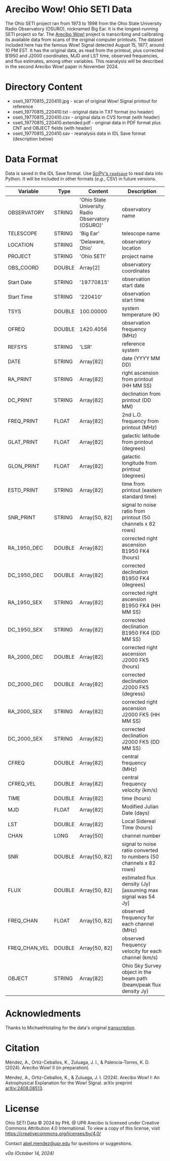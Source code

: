 # Arecibo Wow! Ohio SETI Data

The Ohio SETI project ran from 1973 to 1998 from the Ohio State University Radio Observatory (OSURO), nicknamed Big Ear. It is the longest-running SETI project so far. The [Arecibo Wow!](HTTP:phl.upr.edu/wow) project is transcribing and calibrating its available data from scans of the original computer printouts. The dataset included here has the famous Wow! Signal detected August 15, 1977, around 10 PM EST. It has the original data, as read from the printout, plus corrected B1950 and J2000 coordinates, MJD and LST time, observed frequencies, and flux estimates, among other variables. This reanalysis will be described in the second Arecibo Wow! paper in November 2024.

# Directory Content

- oseti_19770815_220410.jpg - scan of original Wow! Signal printout for reference
- oseti_19770815_220410.txt - original data in TXT format (no header)
- oseti_19770815_220410.csv - original data in CVS format (with header)
- oseti_19770815_220410.extended.pdf - original data in PDF format plus CNT and OBJECT fields (with header)
- oseti_19770815_220410.sav - reanalysis data in IDL Save format (description below)

# Data Format

Data is saved in the IDL Save format. Use [SciPy's `readsave`](https://docs.scipy.org/doc/scipy/reference/generated/scipy.io.readsav.html) to read data into Python. It will be included in other formats (_e.g._, CSV) in future versions.

| Variable | Type | Content | Description |
| -------- | ---- | ------- | ----------- |
| OBSERVATORY | STRING | 'Ohio State University Radio Observatory (OSURO)' | observatory name |
| TELESCOPE   | STRING | 'Big Ear' | telescope name |
| LOCATION    | STRING | 'Delaware, Ohio' | observatory location |
| PROJECT     | STRING | 'Ohio SETI'   | project name |
| OBS_COORD   | DOUBLE | Array[2]      | observatory coordinates |
| Start Date  | STRING | '19770815'    | observation start date |
| Start Time  | STRING | '220410'      | observation start time |
| TSYS        | DOUBLE | 100.00000     | system temperature (K) |
| OFREQ       | DOUBLE | 1420.4056     | observation frequency (MHz) |
| REFSYS      | STRING | 'LSR'         | reference system |
| DATE        | STRING | Array[82]     | date (YYYY MM DD) |
| RA_PRINT    | STRING | Array[82]     | right ascension from printout (HH MM SS) |
| DC_PRINT    | STRING | Array[82]     | declination from printout (DD MM) |
| FREQ_PRINT  | FLOAT  | Array[82]     | 2nd L.O. frequency from printout (MHz) |
| GLAT_PRINT  | FLOAT  | Array[82]     | galactic latitude from printout (degrees) |
| GLON_PRINT  | FLOAT  | Array[82]     | galactic longitude from printout (degrees) |
| ESTD_PRINT  | STRING | Array[82]     | time from printout (eastern standard time) |
| SNR_PRINT   | STRING | Array[50, 82] | signal to noise ratio from printout (50 channels x 82 rows) |
| RA_1950_DEC | DOUBLE | Array[82]     | corrected right ascension B1950 FK4 (hours) |
| DC_1950_DEC | DOUBLE | Array[82]     | corrected declination B1950 FK4 (degrees) |
| RA_1950_SEX | STRING | Array[82]     | corrected right ascension B1950 FK4 (HH MM SS) |
| DC_1950_SEX | STRING | Array[82]     | corrected declination B1950 FK4 (DD MM SS) |
| RA_2000_DEC | DOUBLE | Array[82]     | corrected right ascension J2000 FK5 (hours) |
| DC_2000_DEC | DOUBLE | Array[82]     | corrected declination J2000 FK5 (degress) |
| RA_2000_SEX | STRING | Array[82]     | corrected right ascension J2000 FK5 (HH MM SS) |
| DC_2000_SEX | STRING | Array[82]     | corrected declination J2000 FK5 (DD MM SS) |
| CFREQ       | DOUBLE | Array[82]     | central frequency (MHz) |
| CFREQ_VEL   | DOUBLE | Array[82]     | central frequency velocity (km/s) |
| TIME        | DOUBLE | Array[82]     | time (hours) |
| MJD         | FLOAT  | Array[82]     | Modified Julian Date (days) |
| LST         | DOUBLE | Array[82]     | Local Sidereal Time (hours) |
| CHAN        | LONG   | Array[50]     | channel number |
| SNR         | DOUBLE | Array[50, 82] | signal to noise ratio converted to numbers (50 channels x 82 rows) |
| FLUX        | DOUBLE | Array[50, 82] | estimated flux density (Jy) [assuming max signal was 54 Jy] |
| FREQ_CHAN   | FLOAT  | Array[50, 82] | observed frequency for each channel (MHz) |
| FREQ_CHAN_VEL   | DOUBLE  | Array[50, 82] | observed frequency velocity for each channel (km/s) |
| OBJECT      | STRING | Array[82] | Ohio Sky Survey object in the beam path (beam/peak flux density Jy) |

# Acknowledments

Thanks to MichaelHotaling for the data's original [transcription](https://github.com/MichaelHotaling/The-Wow-Signal).

# Citation

Méndez, A., Ortiz-Ceballos, K., Zuluaga, J. I., & Palencia-Torres, K. D. (2024). Arecibo Wow! II (in preparation).

Méndez, A., Ortiz-Ceballos, K., & Zuluaga, J. I. (2024). Arecibo Wow! I: An Astrophysical Explanation for the Wow! Signal. arXiv preprint [arXiv:2408.08513](https://arxiv.org/abs/2408.08513).

# License

Ohio SETI Data © 2024 by PHL @ UPR Arecibo is licensed under Creative Commons Attribution 4.0 International. To view a copy of this license, visit https://creativecommons.org/licenses/by/4.0/

Contact [abel.mendez@upr.edu](mailto:abel.mendez@upr.edu) for questions or suggestions.

_v0a (October 14, 2024)_
